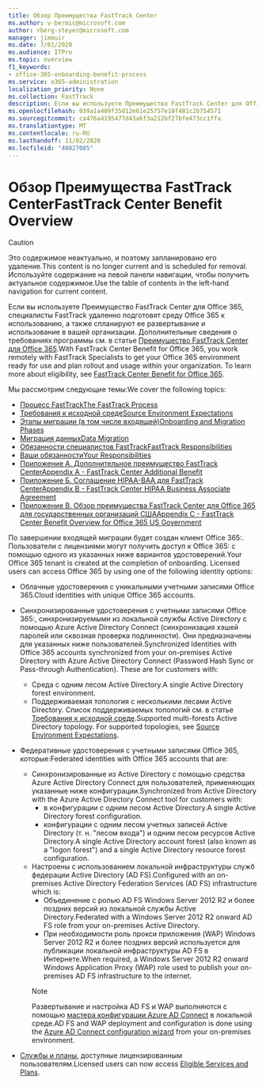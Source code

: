 ```yaml
---
title: Обзор Преимущества FastTrack Center
ms.author: v-bermic@microsoft.com
author: rberg-steyer@microsoft.com
manager: jimmuir
ms.date: 7/01/2020
ms.audience: ITPro
ms.topic: overview
f1_keywords:
- office-365-onboarding-benefit-process
ms.service: o365-administration
localization_priority: None
ms.collection: FastTrack
description: Если вы используете Преимущество FastTrack Center для Office 365, специалисты FastTrack удаленно подготовят среду Office 365 к использованию, а также спланируют ее развертывание и использование в вашей организации. Дополнительные сведения о требованиях программы см. в статье "Преимущество FastTrack Center для Office 365".
ms.openlocfilehash: 039a1a409f35d12e61e25757e18f481c2b754571
ms.sourcegitcommit: ca476a4195477d43a6f3a212bf27bfe473cc1ffa
ms.translationtype: MT
ms.contentlocale: ru-RU
ms.lasthandoff: 11/02/2020
ms.locfileid: "48827085"
---
```

# <a name="fasttrack-center-benefit-overview"></a><span data-ttu-id="cf19b-104">Обзор Преимущества FastTrack Center</span><span class="sxs-lookup"><span data-stu-id="cf19b-104">FastTrack Center Benefit Overview</span></span>

> [!CAUTION]
> <span data-ttu-id="cf19b-105">Это содержимое неактуально, и поэтому запланировано его удаление.</span><span class="sxs-lookup"><span data-stu-id="cf19b-105">This content is no longer current and is scheduled for removal.</span></span> <span data-ttu-id="cf19b-106">Используйте содержание на левой панели навигации, чтобы получить актуальное содержимое.</span><span class="sxs-lookup"><span data-stu-id="cf19b-106">Use the table of contents in the left-hand navigation for current content.</span></span>

<span data-ttu-id="cf19b-p103">Если вы используете Преимущество FastTrack Center для Office 365, специалисты FastTrack удаленно подготовят среду Office 365 к использованию, а также спланируют ее развертывание и использование в вашей организации. Дополнительные сведения о требованиях программы см. в статье [Преимущество FastTrack Center для Office 365](O365-fasttrack-benefit-for-office-365.md).</span><span class="sxs-lookup"><span data-stu-id="cf19b-p103">With FastTrack Center Benefit for Office 365, you work remotely with FastTrack Specialists to get your Office 365 environment ready for use and plan rollout and usage within your organization. To learn more about eligibility, see [FastTrack Center Benefit for Office 365](O365-fasttrack-benefit-for-office-365.md).</span></span>
  
<span data-ttu-id="cf19b-109">Мы рассмотрим следующие темы:</span><span class="sxs-lookup"><span data-stu-id="cf19b-109">We cover the following topics:</span></span>
- [<span data-ttu-id="cf19b-110">Процесс FastTrack</span><span class="sxs-lookup"><span data-stu-id="cf19b-110">The FastTrack Process</span></span>](O365-fasttrack-process.md) 
- [<span data-ttu-id="cf19b-111">Требования к исходной среде</span><span class="sxs-lookup"><span data-stu-id="cf19b-111">Source Environment Expectations</span></span>](O365-source-environment-expectations.md)
- [<span data-ttu-id="cf19b-112">Этапы миграции (в том числе входящей)</span><span class="sxs-lookup"><span data-stu-id="cf19b-112">Onboarding and Migration Phases</span></span>](O365-onboarding-and-migration.md)
- [<span data-ttu-id="cf19b-113">Миграция данных</span><span class="sxs-lookup"><span data-stu-id="cf19b-113">Data Migration</span></span>](O365-data-migration.md)
- [<span data-ttu-id="cf19b-114">Обязанности специалистов FastTrack</span><span class="sxs-lookup"><span data-stu-id="cf19b-114">FastTrack Responsibilities</span></span>](O365-fasttrack-responsibilities.md)
- [<span data-ttu-id="cf19b-115">Ваши обязанности</span><span class="sxs-lookup"><span data-stu-id="cf19b-115">Your Responsibilities</span></span>](O365-your-responsibilities.md) 
- [<span data-ttu-id="cf19b-116">Приложение А. Дополнительное преимущество FastTrack Center</span><span class="sxs-lookup"><span data-stu-id="cf19b-116">Appendix A - FastTrack Center Additional Benefit</span></span>](O365-fasttrack-additional-benefits.md)
- [<span data-ttu-id="cf19b-117">Приложение Б. Соглашение HIPAA-BAA для FastTrack Center</span><span class="sxs-lookup"><span data-stu-id="cf19b-117">Appendix B - FastTrack Center HIPAA Business Associate Agreement</span></span>](O365-hipaa-business-associate-agreement.md)
- [<span data-ttu-id="cf19b-118">Приложение В. Обзор преимущества FastTrack Center для Office 365 для государственных организаций США</span><span class="sxs-lookup"><span data-stu-id="cf19b-118">Appendix C - FastTrack Center Benefit Overview for Office 365 US Government</span></span>](US-Gov-appendix-overview.md)
    
<span data-ttu-id="cf19b-p104">По завершении входящей миграции будет создан клиент Office 365:. Пользователи с лицензиями могут получить доступ к Office 365: с помощью одного из указанных ниже вариантов удостоверений.</span><span class="sxs-lookup"><span data-stu-id="cf19b-p104">Your Office 365 tenant is created at the completion of onboarding. Licensed users can access Office 365 by using one of the following identity options:</span></span>
- <span data-ttu-id="cf19b-121">Облачные удостоверения с уникальными учетными записями Office 365.</span><span class="sxs-lookup"><span data-stu-id="cf19b-121">Cloud identities with unique Office 365 accounts.</span></span>
- <span data-ttu-id="cf19b-p105">Синхронизированные удостоверения с учетными записями Office 365:, синхронизируемыми из локальной службы Active Directory с помощью Azure Active Directory Connect (синхронизация хэшей паролей или сквозная проверка подлинности). Они предназначены для указанных ниже пользователей.</span><span class="sxs-lookup"><span data-stu-id="cf19b-p105">Synchronized Identities with Office 365 accounts synchronized from your on-premises Active Directory with Azure Active Directory Connect (Password Hash Sync or Pass-through Authentication). These are for customers with:</span></span>
  - <span data-ttu-id="cf19b-124">Среда с одним лесом Active Directory.</span><span class="sxs-lookup"><span data-stu-id="cf19b-124">A single Active Directory forest environment.</span></span>
  - <span data-ttu-id="cf19b-p106">Поддерживаемая топология с несколькими лесами Active Directory. Список поддерживаемых топологий см. в статье [Требования к исходной среде](O365-source-environment-expectations.md).</span><span class="sxs-lookup"><span data-stu-id="cf19b-p106">Supported multi-forests Active Directory topology. For supported topologies, see [Source Environment Expectations](O365-source-environment-expectations.md).</span></span>
- <span data-ttu-id="cf19b-127">Федеративные удостоверения с учетными записями Office 365, которые:</span><span class="sxs-lookup"><span data-stu-id="cf19b-127">Federated identities with Office 365 accounts that are:</span></span>
  - <span data-ttu-id="cf19b-128">Синхронизированные из Active Directory с помощью средства Azure Active Directory Connect для пользователей, применяющих указанные ниже конфигурации.</span><span class="sxs-lookup"><span data-stu-id="cf19b-128">Synchronized from Active Directory with the Azure Active Directory Connect tool for customers with:</span></span>
      - <span data-ttu-id="cf19b-129">в конфигурации с одним лесом Active Directory.</span><span class="sxs-lookup"><span data-stu-id="cf19b-129">A single Active Directory forest configuration.</span></span>
      - <span data-ttu-id="cf19b-130">конфигурации с одним лесом учетных записей Active Directory (т. н. "лесом входа") и одним лесом ресурсов Active Directory.</span><span class="sxs-lookup"><span data-stu-id="cf19b-130">A single Active Directory account forest (also known as a "logon forest") and a single Active Directory resource forest configuration.</span></span>
  - <span data-ttu-id="cf19b-131">Настроены с использованием локальной инфраструктуры служб федерации Active Directory (AD FS).</span><span class="sxs-lookup"><span data-stu-id="cf19b-131">Configured with an on-premises Active Directory Federation Services (AD FS) infrastructure which is:</span></span>
      - <span data-ttu-id="cf19b-132">Объединение с ролью AD FS Windows Server 2012 R2 и более поздних версий из локальной службы Active Directory.</span><span class="sxs-lookup"><span data-stu-id="cf19b-132">Federated with a Windows Server 2012 R2 onward AD FS role from your on-premises Active Directory.</span></span>
      - <span data-ttu-id="cf19b-133">При необходимости роль прокси приложения (WAP) Windows Server 2012 R2 и более поздних версий используется для публикации локальной инфраструктуры AD FS в Интернете.</span><span class="sxs-lookup"><span data-stu-id="cf19b-133">When required, a Windows Server 2012 R2 onward Windows Application Proxy (WAP) role used to publish your on-premises AD FS infrastructure to the internet.</span></span>
    > [!NOTE]
    > <span data-ttu-id="cf19b-134">Развертывание и настройка AD FS и WAP выполняются с помощью [мастера конфигурации Azure AD Connect](https://go.microsoft.com/fwlink/?linkid=844794) в локальной среде.</span><span class="sxs-lookup"><span data-stu-id="cf19b-134">AD FS and WAP deployment and configuration is done using the [Azure AD Connect configuration wizard](https://go.microsoft.com/fwlink/?linkid=844794) from your on-premises environment.</span></span> 
  
- <span data-ttu-id="cf19b-135">[Службы и планы](M365-eligible-services-and-plans.md), доступные лицензированным пользователям.</span><span class="sxs-lookup"><span data-stu-id="cf19b-135">Licensed users can now access [Eligible Services and Plans](M365-eligible-services-and-plans.md).</span></span>

